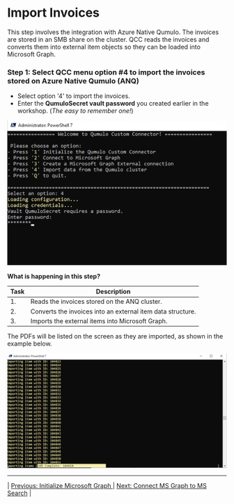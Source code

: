 # Import Invoices

This step involves the integration with Azure Native Qumulo. The invoices are stored in an SMB share on the cluster. QCC reads the invoices and converts them into external item objects so they can be loaded into Microsoft Graph.

### Step 1: Select QCC menu option #4 to import the invoices stored on Azure Native Qumulo (ANQ)

- Select option '4' to import the invoices.
- Enter the **QumuloSecret vault password** you created earlier in the workshop. (*The easy to remember one!*)

![QCC input password](https://github.com/Qumulo/QumuloCustomConnector/blob/main/workshop/images/qcc-step4-enterpassword.png?raw=true)

**What is happening in this step?**

| Task | Description |
|------|-------------|
| 1.   | Reads the invoices stored on the ANQ cluster. |
| 2.   | Converts the invoices into an external item data structure. |
| 3.   | Imports the external items into Microsoft Graph. |

The PDFs will be listed on the screen as they are imported, as shown in the example below. <br>

![Importing invoices](https://github.com/Qumulo/QumuloCustomConnector/blob/main/workshop/images/qcc-importing-invoices-38percent.png?raw=true)

---
| [Previous: Initialize Microsoft Graph ](qcc-workshop-initmsgraph.md) | [Next: Connect MS Graph to MS Search](qcc-workshop-connect-msgraph-search.md) |  
